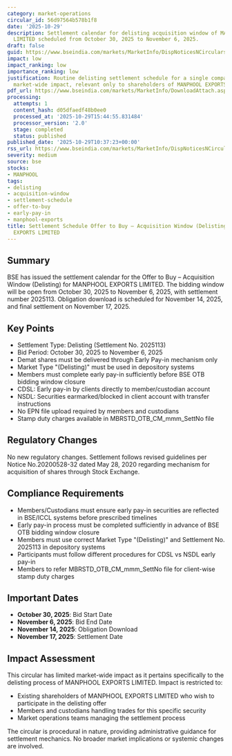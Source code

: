 ```yaml
---
category: market-operations
circular_id: 56d97564b578b1f8
date: '2025-10-29'
description: Settlement calendar for delisting acquisition window of MANPHOOL EXPORTS
  LIMITED scheduled from October 30, 2025 to November 6, 2025.
draft: false
guid: https://www.bseindia.com/markets/MarketInfo/DispNoticesNCirculars.aspx?Noticeid={C1BE4FFB-DBD4-4F61-A0A6-CCEE52F9002B}&noticeno=20251029-10&dt=10/29/2025&icount=10&totcount=56&flag=0
impact: low
impact_ranking: low
importance_ranking: low
justification: Routine delisting settlement schedule for a single company with limited
  market-wide impact, relevant only to shareholders of MANPHOOL EXPORTS LIMITED
pdf_url: https://www.bseindia.com/markets/MarketInfo/DownloadAttach.aspx?id=20251029-10&attachedId=
processing:
  attempts: 1
  content_hash: d05dfaedf48b0ee0
  processed_at: '2025-10-29T15:44:55.831484'
  processor_version: '2.0'
  stage: completed
  status: published
published_date: '2025-10-29T10:37:23+00:00'
rss_url: https://www.bseindia.com/markets/MarketInfo/DispNoticesNCirculars.aspx?Noticeid={C1BE4FFB-DBD4-4F61-A0A6-CCEE52F9002B}&noticeno=20251029-10&dt=10/29/2025&icount=10&totcount=56&flag=0
severity: medium
source: bse
stocks:
- MANPHOOL
tags:
- delisting
- acquisition-window
- settlement-schedule
- offer-to-buy
- early-pay-in
- manphool-exports
title: Settlement Schedule Offer to Buy – Acquisition Window (Delisting) for MANPHOOL
  EXPORTS LIMITED
---
```


## Summary

BSE has issued the settlement calendar for the Offer to Buy – Acquisition Window (Delisting) for MANPHOOL EXPORTS LIMITED. The bidding window will be open from October 30, 2025 to November 6, 2025, with settlement number 2025113. Obligation download is scheduled for November 14, 2025, and final settlement on November 17, 2025.

## Key Points

- Settlement Type: Delisting (Settlement No. 2025113)
- Bid Period: October 30, 2025 to November 6, 2025
- Demat shares must be delivered through Early Pay-in mechanism only
- Market Type "(Delisting)" must be used in depository systems
- Members must complete early pay-in sufficiently before BSE OTB bidding window closure
- CDSL: Early pay-in by clients directly to member/custodian account
- NSDL: Securities earmarked/blocked in client account with transfer instructions
- No EPN file upload required by members and custodians
- Stamp duty charges available in MBRSTD_OTB_CM_mmm_SettNo file

## Regulatory Changes

No new regulatory changes. Settlement follows revised guidelines per Notice No.20200528-32 dated May 28, 2020 regarding mechanism for acquisition of shares through Stock Exchange.

## Compliance Requirements

- Members/Custodians must ensure early pay-in securities are reflected in BSE/ICCL systems before prescribed timelines
- Early pay-in process must be completed sufficiently in advance of BSE OTB bidding window closure
- Members must use correct Market Type "(Delisting)" and Settlement No. 2025113 in depository systems
- Participants must follow different procedures for CDSL vs NSDL early pay-in
- Members to refer MBRSTD_OTB_CM_mmm_SettNo file for client-wise stamp duty charges

## Important Dates

- **October 30, 2025**: Bid Start Date
- **November 6, 2025**: Bid End Date
- **November 14, 2025**: Obligation Download
- **November 17, 2025**: Settlement Date

## Impact Assessment

This circular has limited market-wide impact as it pertains specifically to the delisting process of MANPHOOL EXPORTS LIMITED. Impact is restricted to:

- Existing shareholders of MANPHOOL EXPORTS LIMITED who wish to participate in the delisting offer
- Members and custodians handling trades for this specific security
- Market operations teams managing the settlement process

The circular is procedural in nature, providing administrative guidance for settlement mechanics. No broader market implications or systemic changes are involved.